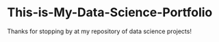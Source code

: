 # This-is-My-Data-Science-Portfolio
Thanks for stopping by at my repository of data science projects!




